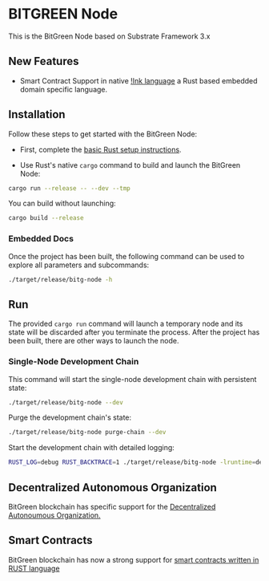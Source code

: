 # BITGREEN Node

This is the BitGreen Node based on Substrate Framework 3.x

## New Features
- Smart Contract Support in native [!Ink language](https://substrate.dev/docs/en/knowledgebase/smart-contracts/ink-development) a Rust based embedded domain specific language. 


## Installation

Follow these steps to get started with the BitGreen Node:  

- First, complete the [basic Rust setup instructions](./doc/rust-setup.md).

- Use Rust's native `cargo` command to build and launch the BitGreen Node:

```sh
cargo run --release -- --dev --tmp
```
You can build without launching:

```sh
cargo build --release
```


### Embedded Docs

Once the project has been built, the following command can be used to explore all parameters and
subcommands:

```sh
./target/release/bitg-node -h
```

## Run

The provided `cargo run` command will launch a temporary node and its state will be discarded after
you terminate the process. After the project has been built, there are other ways to launch the
node.

### Single-Node Development Chain

This command will start the single-node development chain with persistent state:

```bash
./target/release/bitg-node --dev
```

Purge the development chain's state:

```bash
./target/release/bitg-node purge-chain --dev
```

Start the development chain with detailed logging:

```bash
RUST_LOG=debug RUST_BACKTRACE=1 ./target/release/bitg-node -lruntime=debug --dev
```

## Decentralized Autonomous Organization
BitGreen blockchain has specific support for the [Decentralized Autonoumous Organization.](doc/dao.md)  
 
## Smart Contracts
BitGreen blockchain has now a strong support for [smart contracts written in RUST language](doc/smartcontracts.md)  
 